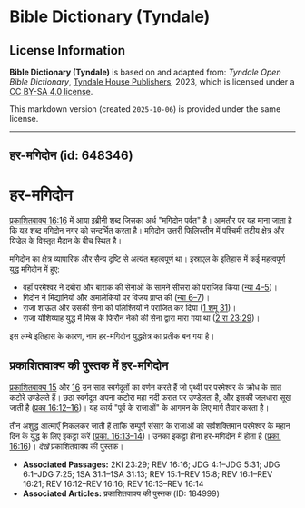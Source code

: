 # Bible Dictionary (Tyndale)

## License Information

**Bible Dictionary (Tyndale)** is based on and adapted from: _Tyndale Open Bible Dictionary_, [Tyndale House Publishers](https://tyndaleopenresources.com/), 2023, which is licensed under a [CC BY-SA 4.0 license](https://creativecommons.org/licenses/by-sa/4.0/legalcode.en).

This markdown version (created `2025-10-06`) is provided under the same license.



--------------------------------

## हर-मगिदोन (id: 648346)

हर\-मगिदोन
==========

[प्रकाशितवाक्य 16:16](https://ref.ly/Rev16:16) में आया इब्रीनी शब्द जिसका अर्थ "मगिदोन पर्वत" है। आमतौर पर यह माना जाता है कि यह शब्द मगिदोन नगर को सन्दर्भित करता है। मगिदोन उत्तरी फिलिस्तीन में पश्चिमी तटीय क्षेत्र और यिज्रेल के विस्तृत मैदान के बीच स्थित है।

मगिदोन का क्षेत्र व्यापारिक और सैन्य दृष्टि से अत्यंत महत्वपूर्ण था। इस्राएल के इतिहास में कई महत्वपूर्ण युद्ध मगिदोन में हुए:

* वहाँ परमेश्वर ने दबोरा और बाराक की सेनाओं के सामने सीसरा को पराजित किया ([न्या 4–5](https://ref.ly/Judg4:1-Judg5:31))।
* गिदोन ने मिद्यानियों और अमालेकियों पर विजय प्राप्त की ([न्या 6–7](https://ref.ly/Judg6:1-Judg7:25))।
* राजा शाऊल और उसकी सेना को पलिश्तियों ने पराजित कर दिया ([1 शमू 31](https://ref.ly/1Sam31:1-1Sam31:13))।
* राजा योशिय्याह युद्ध में मिस्र के फिरौन नेको की सेना द्वारा मारा गया था ([2 रा 23:29](https://ref.ly/2Kgs23:29))।

इस लम्बे इतिहास के कारण, नाम हर\-मगिदोन युद्धक्षेत्र का प्रतीक बन गया है।

प्रकाशितवाक्य की पुस्तक में हर\-मगिदोन
--------------------------------------

[प्रकाशितवाक्य 15](https://ref.ly/Rev15:1-Rev15:8) और [16](https://ref.ly/Rev16:1-Rev16:21) उन सात स्वर्गदूतों का वर्णन करते हैं जो पृथ्वी पर परमेश्वर के क्रोध के सात कटोरे उण्डेलते हैं। छठा स्वर्गदूत अपना कटोरा महा नदी फरात पर उण्डेलता है, और इसकी जलधारा सूख जाती है ([प्रका 16:12–16](https://ref.ly/Rev16:12-Rev16:16))। यह कार्य "पूर्व के राजाओं" के आगमन के लिए मार्ग तैयार करता है।

तीन अशुद्ध आत्माएँ निकलकर जाती हैं ताकि सम्पूर्ण संसार के राजाओं को सर्वशक्तिमान परमेश्वर के महान दिन के युद्ध के लिए इकट्ठा करें ([प्रका. 16:13–14](https://ref.ly/Rev16:13-Rev16:14))। उनका इकट्ठा होना हर\-मगिदोन में होता है ([प्रका. 16:16](https://ref.ly/Rev16:16))। *देखें* प्रकाशितवाक्य की पुस्तक।

* **Associated Passages:** 2KI 23:29; REV 16:16; JDG 4:1–JDG 5:31; JDG 6:1–JDG 7:25; 1SA 31:1–1SA 31:13; REV 15:1–REV 15:8; REV 16:1–REV 16:21; REV 16:12–REV 16:16; REV 16:13–REV 16:14
* **Associated Articles:** प्रकाशितवाक्य की पुस्तक (ID: 184999)

